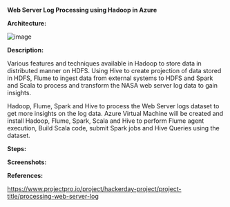 **Web Server Log Processing using Hadoop in Azure**


**Architecture:**

![image](https://github.com/fatihsomer/Azure/assets/40704702/b75002cd-8351-4abe-bd1c-2cbbe9eeee46)


**Description:**

Various features and techniques available in Hadoop to store data in distributed manner on HDFS. Using Hive to create projection of data stored in HDFS, Flume to ingest data from external systems to HDFS and Spark and Scala to process and transform the NASA web server log data to gain insights.

Hadoop, Flume, Spark and Hive to process the Web Server logs dataset to get more insights on the log data. Azure Virtual Machine will be created and install Hadoop, Flume, Spark, Scala and Hive to perform Flume agent execution, Build Scala code, submit Spark jobs and Hive Queries using the dataset.


**Steps:**


**Screenshots:**


**References:**

https://www.projectpro.io/project/hackerday-project/project-title/processing-web-server-log
